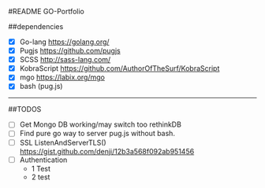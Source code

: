 #README GO-Portfolio


##dependencies 
- [x] Go-lang https://golang.org/
- [x] Pugjs https://github.com/pugjs
- [x] SCSS http://sass-lang.com/
- [x] KobraScript https://github.com/AuthorOfTheSurf/KobraScript
- [x] mgo https://labix.org/mgo
- [x] bash (pug.js)

----

##TODOS
- [ ] Get Mongo DB working/may switch too rethinkDB 
- [ ] Find pure go way to server pug.js without bash.
- [ ] SSL ListenAndServerTLS() https://gist.github.com/denji/12b3a568f092ab951456
- [ ] Authentication 
    - 1 Test
    - 2 test